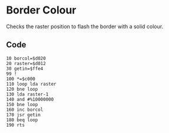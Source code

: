# Border Colour

Checks the raster position to flash the border with a solid colour.

## Code

    10 borcol=$d020
    20 raster=$d012
    30 getin=$ffe4
    99 !
    100 *=$c000
    110 loop lda raster
    120 bne loop
    130 lda raster-1
    140 and #%10000000
    150 bne loop
    160 inc borcol
    170 jsr getin
    180 beq loop
    190 rts

